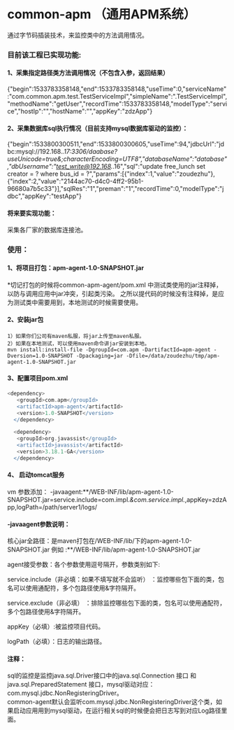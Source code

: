 # common-apm （通用APM系统）  

通过字节码插装技术，来监控类中的方法调用情况。  

### 目前该工程已实现功能:  

#### 1、采集指定路径类方法调用情况（不包含入参，返回结果）  

{"begin":1533783358148,"end":1533783358148,"useTime":0,"serviceName":"com.common.apm.test.TestServiceImpl","simpleName":".TestServiceImpl","methodName":"getUser","recordTime":1533783358148,"modelType":"service","hostIp":"","hostName":"","appKey":"zdzApp"}  

#### 2、采集数据库sql执行情况（目前支持mysql数据库驱动的监控）：
{"begin":1533800300511,"end":1533800300605,"useTime":94,"jdbcUrl":"jdbc:mysql://192.168.*.17:3306/daabase?<br>useUnicode=true&;characterEncoding=UTF8","databaseName":"database","dbUsername":"test_write@192.168.*.16","sql":"update free_lunch set creator = ? where bus_id = ?","params":[{"index":1,"value":"zoudezhu"},{"index":2,"value":"2144ac70-d4c0-4ff2-95b1-96680a7b5c33"}],"sqlRes":"1","preman":"1","recordTime":0,"modelType":"jdbc","appKey":"testApp"}
#### 将来要实现功能：
采集各厂家的数据库连接池。

### 使用：
#### 1、将项目打包：apm-agent-1.0-SNAPSHOT.jar
   *切记打包的时候将common-apm-agent/pom.xml 中测试类使用的jar注释掉，以防与调用应用中jar冲突，引起类污染。
   之所以提代码的时候没有注释掉，是应为测试类中需要用到，本地测试的时候需要使用。
#### 2、安装jar包
    1）如果你们公司有maven私服，将jar上传至maven私服。
    2）如果在本地测试，可以使用maven命令讲jar安装到本地。
    mvn install:install-file -DgroupId=com.apm -DartifactId=apm-agent -Dversion=1.0-SNAPSHOT -Dpackaging=jar -Dfile=/data/zoudezhu/tmp/apm-agent-1.0-SNAPSHOT.jar
#### 3、配置项目pom.xml
``` gradle
<dependency>
   <groupId>com.apm</groupId>
   <artifactId>apm-agent</artifactId>
   <version>1.0-SNAPSHOT</version>
  </dependency>

  <dependency>
   <groupId>org.javassist</groupId>
   <artifactId>javassist</artifactId>
   <version>3.18.1-GA</version>
  </dependency>
  ```
#### 4、 启动tomcat服务
 vm 参数添加：
 -javaagent:**/WEB-INF/lib/apm-agent-1.0-SNAPSHOT.jar=service.include=com.impl.*&com.service.impl.*,appKey=zdzApp,logPath=/path/server1/logs/
 
 #### -javaagent参数说明：  
 
 核心jar全路径：是maven打包在/WEB-INF/lib/下的apm-agent-1.0-SNAPSHOT.jar  例如 :**/WEB-INF/lib/apm-agent-1.0-SNAPSHOT.jar    
 
 agent接受参数：各个参数使用逗号隔开，参数类别如下:  
 
 service.include（非必填：如果不填写就不会监听） ：监控哪些包下面的类，包名可以使用通配符，多个包路径使用&字符隔开。  
 
 service.exclude（非必填） ：排除监控哪些包下面的类，包名可以使用通配符，多个包路径使用&字符隔开。  
 
 appKey（必填）:被监控项目代码。  
 
 logPath（必填）：日志的输出路径。  
 
 
 #### 注释：
 sql的监控是监控java.sql.Driver接口中的java.sql.Connection 接口 和 java.sql.PreparedStatement 接口，mysql驱动对应：com.mysql.jdbc.NonRegisteringDriver。  
 common-agent默认会监听com.mysql.jdbc.NonRegisteringDriver这个类，如果启动应用用到mysql驱动，在运行相关sql的时候便会把日志写到对应Log路径里面。
 
 
